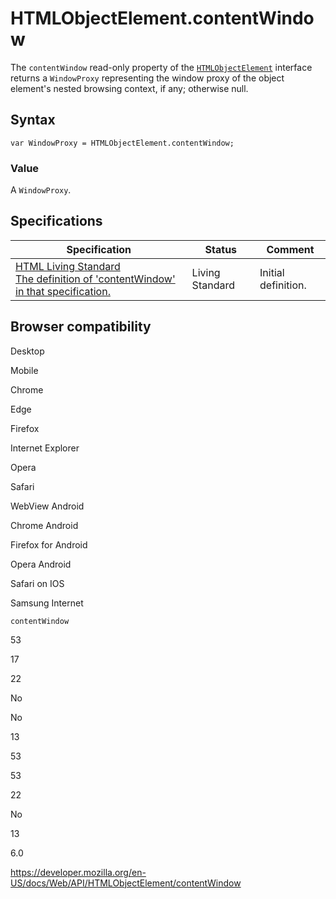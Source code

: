 HTMLObjectElement.contentWindow
===============================

The `contentWindow` read-only property of the [`HTMLObjectElement`](../htmlobjectelement) interface returns a <span class="page-not-created">`WindowProxy`</span> representing the window proxy of the object element's nested browsing context, if any; otherwise null.

Syntax
------

    var WindowProxy = HTMLObjectElement.contentWindow;

### Value

A <span class="page-not-created">`WindowProxy`</span>.

Specifications
--------------

<table><thead><tr class="header"><th>Specification</th><th>Status</th><th>Comment</th></tr></thead><tbody><tr class="odd"><td><a href="https://html.spec.whatwg.org/multipage/#dom-object-contentwindow">HTML Living Standard<br />
<span class="small">The definition of 'contentWindow' in that specification.</span></a></td><td><span class="spec-living">Living Standard</span></td><td>Initial definition.</td></tr></tbody></table>

Browser compatibility
---------------------

Desktop

Mobile

Chrome

Edge

Firefox

Internet Explorer

Opera

Safari

WebView Android

Chrome Android

Firefox for Android

Opera Android

Safari on IOS

Samsung Internet

`contentWindow`

53

17

22

No

No

13

53

53

22

No

13

6.0

<a href="https://developer.mozilla.org/en-US/docs/Web/API/HTMLObjectElement/contentWindow" class="_attribution-link">https://developer.mozilla.org/en-US/docs/Web/API/HTMLObjectElement/contentWindow</a>
